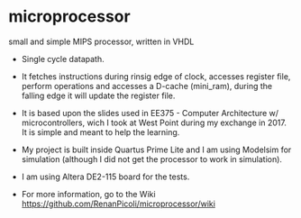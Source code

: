 # microprocessor
small and simple MIPS processor, written in VHDL

* Single cycle datapath.

* It fetches instructions during rinsig edge of clock, accesses register file, perform operations and accesses a D-cache (mini_ram),
during the falling edge it will update the register file.

* It is based upon the slides used in EE375 - Computer Architecture w/ microcontrollers, wich I took at West Point during my exchange in 2017. It is simple and meant to help the learning.

* My project is built inside Quartus Prime Lite and I am using Modelsim for simulation (although I did not get the processor to work in simulation).

* I am using Altera DE2-115 board for the tests. 

* For more information, go to the Wiki https://github.com/RenanPicoli/microprocessor/wiki
